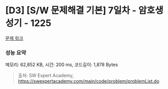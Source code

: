 # [D3] [S/W 문제해결 기본] 7일차 - 암호생성기 - 1225 

[문제 링크](https://swexpertacademy.com/main/code/problem/problemDetail.do?contestProbId=AV14uWl6AF0CFAYD) 

### 성능 요약

메모리: 62,852 KB, 시간: 200 ms, 코드길이: 1,878 Bytes



> 출처: SW Expert Academy, https://swexpertacademy.com/main/code/problem/problemList.do